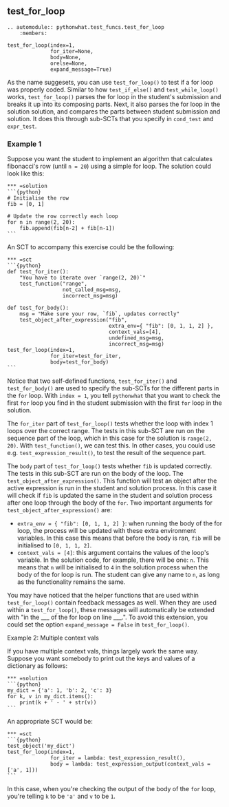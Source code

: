test_for_loop
-------------

```eval_rst
.. automodule:: pythonwhat.test_funcs.test_for_loop
    :members:
```


    test_for_loop(index=1,
                  for_iter=None,
                  body=None,
                  orelse=None,
                  expand_message=True)

As the name suggesets, you can use `test_for_loop()` to test if a for loop was properly coded. Similar to how `test_if_else()` and `test_while_loop()` works, `test_for_loop()` parses the for loop in the student's submission and breaks it up into its composing parts. Next, it also parses the for loop in the solution solution, and compares the parts between student submission and solution. It does this through sub-SCTs that you specify in `cond_test` and `expr_test`.

### Example 1

Suppose you want the student to implement an algorithm that calculates fibonacci's row (until `n = 20`) using a simple for loop. The solution could look like this:

    *** =solution
    ```{python}
    # Initialise the row
    fib = [0, 1]

    # Update the row correctly each loop
    for n in range(2, 20):
        fib.append(fib[n-2] + fib[n-1])
    ```

An SCT to accompany this exercise could be the following:

    *** =sct
    ```{python}
    def test_for_iter():
        "You have to iterate over `range(2, 20)`"
        test_function("range",
                      not_called_msg=msg,
                      incorrect_msg=msg)

    def test_for_body():
        msg = "Make sure your row, `fib`, updates correctly"
        test_object_after_expression("fib",
                                     extra_env={ "fib": [0, 1, 1, 2] },
                                     context_vals=[4],
                                     undefined_msg=msg,
                                     incorrect_msg=msg)
    test_for_loop(index=1,
                  for_iter=test_for_iter,
                  body=test_for_body)
    ```


Notice that two self-defined functions, `test_for_iter()` and `test_for_body()` are used to specify the sub-SCTs for the different parts in the `for` loop. With `index = 1`, you tell `pythonwhat` that you want to check the first `for` loop you find in the student submission with the first `for` loop in the solution.


The `for_iter` part of `test_for_loop()` tests whether the loop with index 1 loops over the correct range. The tests in this sub-SCT are run on the sequence part of the loop, which in this case for the solution is `range(2, 20)`. With `test_function()`, we can test this. In other cases, you could use e.g. `test_expression_result()`, to test the result of the sequence part.

The `body` part of `test_for_loop()` tests whether `fib` is updated correctly. The tests in this sub-SCT are run on the body of the loop. The `test_object_after_expression()`. This function will test an object after the active expression is run in the student and solution process. In this case it will check if `fib` is updated the same in the student and solution process after one loop through the body of the `for`. Two important arguments for `test_object_after_expression()` are:

- `extra_env = { "fib": [0, 1, 1, 2] }`: when running the body of the for loop, the process will be updated with these extra environment variables. In this case this means that before the body is ran, `fib` will be initialised to `[0, 1, 1, 2]`.
- `context_vals = [4]`: this argument contains the values of the loop's variable. In the solution code, for example, there will be one: `n`. This means that `n` will be initialised to `4` in the solution process when the body of the for loop is run. The student can give any name to `n`, as long as the functionality remains the same.

You may have noticed that the helper functions that are used within `test_for_loop()` contain feedback messages as well. When they are used within a `test_for_loop()`, these messages will automatically be extended with "in the ___ of the for loop on line ___.". To avoid this extension, you could set the option `expand_message = False` in `test_for_loop()`.

Example 2: Multiple context vals

If you have multiple context vals, things largely work the same way. Suppose you want somebody to print out the keys and values of a dictionary as follows:

    *** =solution
    ```{python}
    my_dict = {'a': 1, 'b': 2, 'c': 3}
    for k, v in my_dict.items():
        print(k + ' - ' + str(v))
    ```

An appropriate SCT would be:

    *** =sct
    ```{python}
    test_object('my_dict')
    test_for_loop(index=1,
                  for_iter = lambda: test_expression_result(),
                  body = lambda: test_expression_output(context_vals = ['a', 1]))
    ```

In this case, when you're checking the output of the body of the `for` loop, you're telling `k` to be `'a'` and `v` to be `1`.
